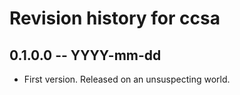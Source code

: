 # Revision history for ccsa

## 0.1.0.0 -- YYYY-mm-dd

* First version. Released on an unsuspecting world.
